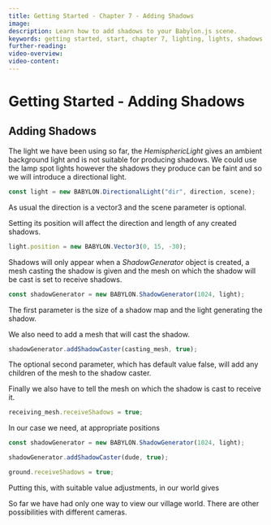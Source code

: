 ```yaml
---
title: Getting Started - Chapter 7 - Adding Shadows
image:
description: Learn how to add shadows to your Babylon.js scene.
keywords: getting started, start, chapter 7, lighting, lights, shadows
further-reading:
video-overview:
video-content:
---
```


# Getting Started - Adding Shadows

## Adding Shadows

The light we have been using so far, the _HemisphericLight_ gives an ambient background light and is not suitable for producing shadows. We could use the lamp spot lights however the shadows they produce can be faint and so we will introduce a directional light.

```javascript
const light = new BABYLON.DirectionalLight("dir", direction, scene);
```

As usual the direction is a vector3 and the scene parameter is optional.

Setting its position will affect the direction and length of any created shadows.

```javascript
light.position = new BABYLON.Vector3(0, 15, -30);
```

Shadows will only appear when a _ShadowGenerator_ object is created, a mesh casting the shadow is given and the mesh on which the shadow will be cast is set to receive shadows.

```javascript
const shadowGenerator = new BABYLON.ShadowGenerator(1024, light);
```

The first parameter is the size of a shadow map and the light generating the shadow.

We also need to add a mesh that will cast the shadow.

```javascript
shadowGenerator.addShadowCaster(casting_mesh, true);
```

The optional second parameter, which has default value false, will add any children of the mesh to the shadow caster.

Finally we also have to tell the mesh on which the shadow is cast to receive it.

```javascript
receiving_mesh.receiveShadows = true;
```

In our case we need, at appropriate positions

```javascript
const shadowGenerator = new BABYLON.ShadowGenerator(1024, light);

shadowGenerator.addShadowCaster(dude, true);

ground.receiveShadows = true;
```

<Playground id="#4G38H4#7" title="Adding Basic Shadows" description="Set up a scene for shadows with the shadow generator." image="/img/playgroundsAndNMEs/gettingStartedShadows1.jpg"/>

Putting this, with suitable value adjustments, in our world gives

<Playground id="#KBS9I5#96" title="Shadows in the Village" description="Adding basic shadows to the village." image="/img/playgroundsAndNMEs/gettingStartedShadows2.jpg"/>

So far we have had only one way to view our village world. There are other possibilities with different cameras.
